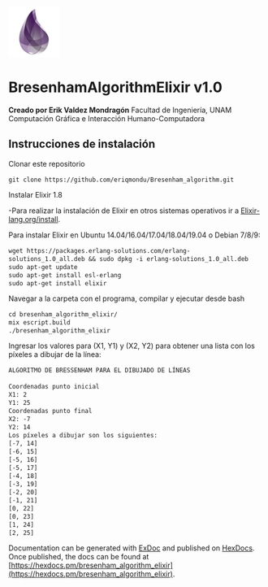 ![elixir](tecnologia-elixir.jpg)


# BresenhamAlgorithmElixir v1.0

**Creado por Erik Valdez Mondragón**
Facultad de Ingeniería, UNAM
Computación Gráfica e Interacción Humano-Computadora

## Instrucciones de instalación

Clonar este repositorio

	git clone https://github.com/eriqmondu/Bresenham_algorithm.git


Instalar Elixir 1.8

-Para realizar la instalación de Elixir en otros sistemas operativos ir a [Elixir-lang.org/install](https://elixir-lang.org/install.html).

Para instalar Elixir en Ubuntu 14.04/16.04/17.04/18.04/19.04 o Debian 7/8/9:
	
	wget https://packages.erlang-solutions.com/erlang-solutions_1.0_all.deb && sudo dpkg -i erlang-solutions_1.0_all.deb
	sudo apt-get update
	sudo apt-get install esl-erlang
	sudo apt-get install elixir


Navegar a la carpeta con el programa, compilar y ejecutar desde bash

	cd bresenham_algorithm_elixir/
	mix escript.build
	./bresenham_algorithm_elixir
	
Ingresar los valores para (X1, Y1) y (X2, Y2) para obtener una lista con los píxeles a dibujar de la línea:

	ALGORITMO DE BRESSENHAM PARA EL DIBUJADO DE LÍNEAS

	Coordenadas punto inicial
	X1: 2
	Y1: 25
	Coordenadas punto final
	X2: -7
	Y2: 14 
	Los píxeles a dibujar son los siguientes: 
	[-7, 14]
	[-6, 15]
	[-5, 16]
	[-5, 17]
	[-4, 18]
	[-3, 19]
	[-2, 20]
	[-1, 21]
	[0, 22]
	[0, 23]
	[1, 24]
	[2, 25]

Documentation can be generated with [ExDoc](https://github.com/elixir-lang/ex_doc)
and published on [HexDocs](https://hexdocs.pm). Once published, the docs can
be found at [https://hexdocs.pm/bresenham_algorithm_elixir](https://hexdocs.pm/bresenham_algorithm_elixir).


